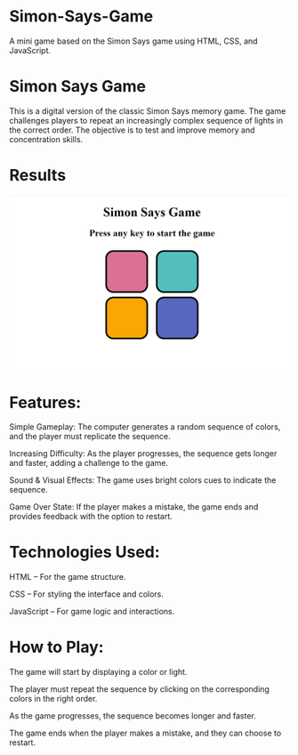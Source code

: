 # Simon-Says-Game
A mini game based on the Simon Says game using HTML, CSS, and JavaScript.

# Simon Says Game
This is a digital version of the classic Simon Says memory game. The game challenges players to repeat an increasingly complex sequence of lights in the correct order. The objective is to test and improve memory and concentration skills.

# Results
![Screenshot](image.png)

# Features:
Simple Gameplay: The computer generates a random sequence of colors, and the player must replicate the sequence.

Increasing Difficulty: As the player progresses, the sequence gets longer and faster, adding a challenge to the game.

Sound & Visual Effects: The game uses bright colors cues to indicate the sequence.

Game Over State: If the player makes a mistake, the game ends and provides feedback with the option to restart.

# Technologies Used:
HTML – For the game structure.

CSS – For styling the interface and colors.

JavaScript – For game logic and interactions.

# How to Play:
The game will start by displaying a color or light.

The player must repeat the sequence by clicking on the corresponding colors in the right order.

As the game progresses, the sequence becomes longer and faster.

The game ends when the player makes a mistake, and they can choose to restart.